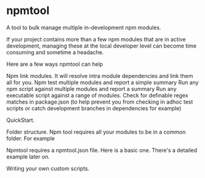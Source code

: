 # npmtool

A tool to bulk manage multiple in-development npm modules.

If your project contains more than a few npm modules that are in active development, managing these at the local developer level can become time consuming and sometime a headache.

Here are a few ways npmtool can help

Npm link modules. It will resolve intra module dependencies and link them all for you.
Npm test multiple modules and report a simple summary
Run any npm script against multiple modules and report a summary
Run any executable script against a range of modules.
Check for definable regex matches in package.json (to help prevent you from checking in adhoc test scripts or catch development branches in dependencies for example)

QuickStart.

Folder structure.
Npm tool requires all your modules to be in a common folder. For example


Npmtool requires a npmtool.json file. Here is a basic one. There's a detailed example later on.


Writing your own custom scripts.

